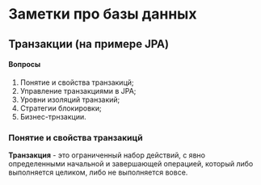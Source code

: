 # Заметки про базы данных

## Транзакции (на примере JPA) 

#### Вопросы
1. Понятие и свойства транзакицй;
2. Управление транзакциями в JPA;
3. Уровни изоляций транзакий;
4. Стратегии блокировки;
5. Бизнес-трнзакции.

### Понятие и свойства транзакицй

**Транзакция** - это ограниченный набор действий, с явно определенными начальной и завершающей операцией, который либо выполняется целиком, либо не выполняется вовсе.

